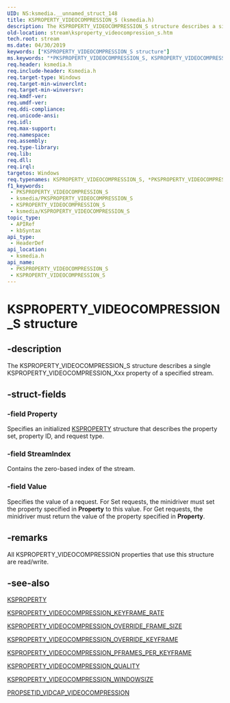 ```yaml
---
UID: NS:ksmedia.__unnamed_struct_148
title: KSPROPERTY_VIDEOCOMPRESSION_S (ksmedia.h)
description: The KSPROPERTY_VIDEOCOMPRESSION_S structure describes a single KSPROPERTY_VIDEOCOMPRESSION_Xxx property of a specified stream.
old-location: stream\ksproperty_videocompression_s.htm
tech.root: stream
ms.date: 04/30/2019
keywords: ["KSPROPERTY_VIDEOCOMPRESSION_S structure"]
ms.keywords: "*PKSPROPERTY_VIDEOCOMPRESSION_S, KSPROPERTY_VIDEOCOMPRESSION_S, KSPROPERTY_VIDEOCOMPRESSION_S structure [Streaming Media Devices], PKSPROPERTY_VIDEOCOMPRESSION_S, PKSPROPERTY_VIDEOCOMPRESSION_S structure pointer [Streaming Media Devices], ksmedia/KSPROPERTY_VIDEOCOMPRESSION_S, ksmedia/PKSPROPERTY_VIDEOCOMPRESSION_S, stream.ksproperty_videocompression_s, vidcapstruct_c3680216-5804-48a0-beac-f1b8c24b9eb5.xml"
req.header: ksmedia.h
req.include-header: Ksmedia.h
req.target-type: Windows
req.target-min-winverclnt: 
req.target-min-winversvr: 
req.kmdf-ver: 
req.umdf-ver: 
req.ddi-compliance: 
req.unicode-ansi: 
req.idl: 
req.max-support: 
req.namespace: 
req.assembly: 
req.type-library: 
req.lib: 
req.dll: 
req.irql: 
targetos: Windows
req.typenames: KSPROPERTY_VIDEOCOMPRESSION_S, *PKSPROPERTY_VIDEOCOMPRESSION_S
f1_keywords:
 - PKSPROPERTY_VIDEOCOMPRESSION_S
 - ksmedia/PKSPROPERTY_VIDEOCOMPRESSION_S
 - KSPROPERTY_VIDEOCOMPRESSION_S
 - ksmedia/KSPROPERTY_VIDEOCOMPRESSION_S
topic_type:
 - APIRef
 - kbSyntax
api_type:
 - HeaderDef
api_location:
 - ksmedia.h
api_name:
 - PKSPROPERTY_VIDEOCOMPRESSION_S
 - KSPROPERTY_VIDEOCOMPRESSION_S
---
```


# KSPROPERTY_VIDEOCOMPRESSION_S structure


## -description

The KSPROPERTY_VIDEOCOMPRESSION_S structure describes a single KSPROPERTY_VIDEOCOMPRESSION_Xxx property of a specified stream.

## -struct-fields

### -field Property

Specifies an initialized <a href="/windows-hardware/drivers/stream/ksproperty-structure">KSPROPERTY</a> structure that describes the property set, property ID, and request type.

### -field StreamIndex

Contains the zero-based index of the stream.

### -field Value

Specifies the value of a request. For Set requests, the minidriver must set the property specified in <b>Property</b> to this value. For Get requests, the minidriver must return the value of the property specified in <b>Property</b>.

## -remarks

All KSPROPERTY_VIDEOCOMPRESSION properties that use this structure are read/write.

## -see-also

<a href="/windows-hardware/drivers/stream/ksproperty-structure">KSPROPERTY</a>



<a href="/windows-hardware/drivers/stream/ksproperty-videocompression-keyframe-rate">KSPROPERTY_VIDEOCOMPRESSION_KEYFRAME_RATE</a>



<a href="/windows-hardware/drivers/stream/ksproperty-videocompression-override-frame-size">KSPROPERTY_VIDEOCOMPRESSION_OVERRIDE_FRAME_SIZE</a>



<a href="/windows-hardware/drivers/stream/ksproperty-videocompression-override-keyframe">KSPROPERTY_VIDEOCOMPRESSION_OVERRIDE_KEYFRAME</a>



<a href="/windows-hardware/drivers/stream/ksproperty-videocompression-pframes-per-keyframe">KSPROPERTY_VIDEOCOMPRESSION_PFRAMES_PER_KEYFRAME</a>



<a href="/windows-hardware/drivers/stream/ksproperty-videocompression-quality">KSPROPERTY_VIDEOCOMPRESSION_QUALITY</a>



<a href="/windows-hardware/drivers/stream/ksproperty-videocompression-windowsize">KSPROPERTY_VIDEOCOMPRESSION_WINDOWSIZE</a>



<a href="/windows-hardware/drivers/stream/propsetid-vidcap-videocompression">PROPSETID_VIDCAP_VIDEOCOMPRESSION</a>


